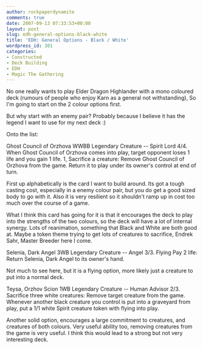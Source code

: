 ```yaml
---
author: rockpaperdynamite
comments: true
date: 2007-09-13 07:33:53+00:00
layout: post
slug: edh-general-options-black-white
title: 'EDH: General Options - Black / White'
wordpress_id: 301
categories:
- Constructed
- Deck Building
- EDH
- Magic The Gathering
---
```


No one really wants to play Elder Dragon Highlander with a mono coloured deck (rumours of people who enjoy Karn as a general not withstanding), So I'm going to start on the 2 colour options first.

But why start with an enemy pair? Probably because I believe it has the legend I want to use for my next deck :)

Onto the list:

Ghost Council of Orzhova WWBB
Legendary Creature -- Spirit Lord
4/4.
When Ghost Council of Orzhova comes into play, target opponent loses 1 life and you gain 1 life.
1, Sacrifice a creature: Remove Ghost Council of Orzhova from the game. Return it to play under its owner's control at end of turn.

First up alphabetically is the card I want to build around. Its got a tough casting cost, especially in a enemy colour pair, but you do get a good sized body to go with it. Also it is very resilient so it shouldn't ramp up in cost too much over the course of a game.<!-- more -->

What I think this card has going for it is that it encourages the deck to play into the strengths of the two colours, so the deck will have a lot of internal synergy. Lots of reanimation, something that Black and White are both good at. Maybe a token theme trying to get lots of creatures to sacrifice, Endrek Sahr, Master Breeder here I come.

Selenia, Dark Angel 3WB
Legendary Creature -- Angel
3/3.
Flying
Pay 2 life: Return Selenia, Dark Angel to its owner's hand.

Not much to see here, but it is a flying option, more likely just a creature to put into a normal deck.

Teysa, Orzhov Scion 1WB
Legendary Creature -- Human Advisor
2/3.
Sacrifice three white creatures: Remove target creature from the game.
Whenever another black creature you control is put into a graveyard from play, put a 1/1 white Spirit creature token with flying into play.

Another solid option, encourages a large commitment to creatures, and creatures of both colours. Very useful ability too, removing creatures from the game is very useful. I think this would lead to a strong but not very interesting deck.
